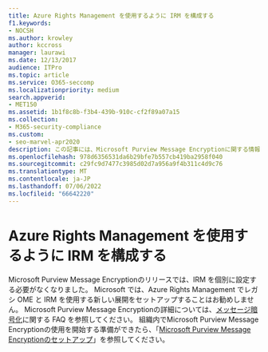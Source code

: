 ```yaml
---
title: Azure Rights Management を使用するように IRM を構成する
f1.keywords:
- NOCSH
ms.author: krowley
author: kccross
manager: laurawi
ms.date: 12/13/2017
audience: ITPro
ms.topic: article
ms.service: O365-seccomp
ms.localizationpriority: medium
search.appverid:
- MET150
ms.assetid: 1b1f8c8b-f3b4-439b-910c-cf2f89a07a15
ms.collection:
- M365-security-compliance
ms.custom:
- seo-marvel-apr2020
description: この記事には、Microsoft Purview Message Encryptionに関する情報が含まれています。
ms.openlocfilehash: 978d6356531da6b29bfe7b557cb419ba2958f040
ms.sourcegitcommit: c29fc9d7477c3985d02d7a956a9f4b311c4d9c76
ms.translationtype: MT
ms.contentlocale: ja-JP
ms.lasthandoff: 07/06/2022
ms.locfileid: "66642220"
---
```

# <a name="configure-irm-to-use-azure-rights-management"></a>Azure Rights Management を使用するように IRM を構成する

Microsoft Purview Message Encryptionのリリースでは、IRM を個別に設定する必要がなくなりました。 Microsoft では、Azure Rights Management でレガシ OME と IRM を使用する新しい展開をセットアップすることはお勧めしません。 Microsoft Purview Message Encryptionの詳細については、[メッセージ暗号化](./ome-faq.yml)に関する FAQ を参照してください。 組織内でMicrosoft Purview Message Encryptionの使用を開始する準備ができたら、「[Microsoft Purview Message Encryptionのセットアップ](./set-up-new-message-encryption-capabilities.md)」を参照してください。
